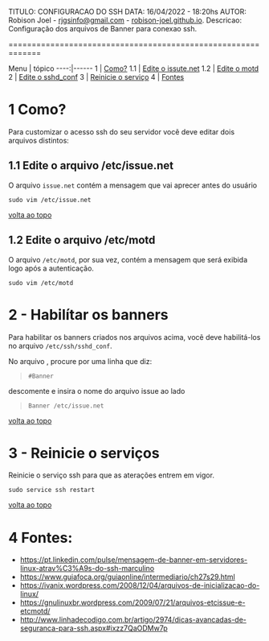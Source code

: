  TITULO: CONFIGURACAO DO SSH
 DATA: 16/04/2022 - 18:20hs
 AUTOR: Robison Joel - rjgsinfo@gmail.com - [robison-joel.github.io](https://robison-joel.github.io).
 Descricao: Configuração dos arquivos de Banner para conexao ssh.

=============================================================

<a id="topo"></a>
Menu | tópico
----:|------
1    | [Como?](#como) 
1.1  | [Edite o issute.net](#issue)
1.2  | [Edite o motd](#motd)
2    | [Edite o sshd_conf](#sshconf)
3    | [Reinicie o serviço](#reinicia)
4    | [Fontes](#fontes)

<a id="como"></a>
# 1 Como?
Para customizar o acesso ssh do seu servidor vocẽ deve editar dois arquivos distintos:


<a id="issue"></a>
## 1.1  Edite o arquivo /etc/issue.net

O arquivo `issue.net` contém a mensagem que vai aprecer antes do usuário    

`sudo vim /etc/issue.net`

[volta ao topo](#topo)

<a id="motd"></a>
## 1.2 Edite o arquivo /etc/motd

O arquivo `/etc/motd`, por sua vez, contém a mensagem que será exibida logo após a autenticação.

`sudo vim /etc/motd`


<a id="sshconf"></a>
# 2 - Habilítar os banners
Para habilitar os banners criados nos arquivos acima, vocẽ deve habilitá-los no arquivo `/etc/ssh/sshd_conf`. 

No arquivo , procure por uma linha que diz:

> `#Banner`

descomente e insira o nome do arquivo issue ao lado

> `Banner /etc/issue.net`

[volta ao topo](#topo)

<a id="reinicia"></a>
# 3 - Reinicie o serviços

Reinicie o serviço ssh para que as aterações entrem em vigor.

`sudo service ssh restart`

[volta ao topo](#topo)

<a id="fontes"></a>
# 4 Fontes:
* https://pt.linkedin.com/pulse/mensagem-de-banner-em-servidores-linux-atrav%C3%A9s-do-ssh-marculino
* https://www.guiafoca.org/guiaonline/intermediario/ch27s29.html
* https://ivanix.wordpress.com/2008/12/04/arquivos-de-inicializacao-do-linux/
* https://gnulinuxbr.wordpress.com/2009/07/21/arquivos-etcissue-e-etcmotd/
* http://www.linhadecodigo.com.br/artigo/2974/dicas-avancadas-de-seguranca-para-ssh.aspx#ixzz7QaODMw7p
